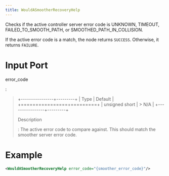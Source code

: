 ```yaml
---
title: WouldASmootherRecoveryHelp
---
```


Checks if the active controller server error code is UNKNOWN, TIMEOUT, FAILED_TO_SMOOTH_PATH, or SMOOTHED_PATH_IN_COLLISION.

If the active error code is a match, the node returns `SUCCESS`. Otherwise, it returns `FAILURE`.

# Input Port

error_code

:   

> +----------------+---------+
> | Type           | Default |
> +================+=========+
> | unsigned short | > N/A   |
> +----------------+---------+
>
> Description
>
> :   The active error code to compare against. This should match the smoother server error code.

# Example

``` xml
<WouldASmootherRecoveryHelp error_code="{smoother_error_code}"/>
```
